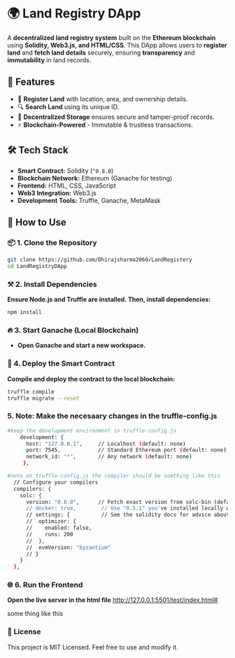 # 🌍 Land Registry DApp

A **decentralized land registry system** built on the **Ethereum blockchain** using **Solidity, Web3.js, and HTML/CSS**. This DApp allows users to **register land** and **fetch land details** securely, ensuring **transparency** and **immutability** in land records.

## 🚀 Features
- 📌 **Register Land** with location, area, and ownership details.
- 🔍 **Search Land** using its unique ID.
- 🔗 **Decentralized Storage** ensures secure and tamper-proof records.
- ⚡ **Blockchain-Powered** - Immutable & trustless transactions.

## 🛠️ Tech Stack
- **Smart Contract:** Solidity (`^0.8.0`)
- **Blockchain Network:** Ethereum (Ganache for testing)
- **Frontend:** HTML, CSS, JavaScript
- **Web3 Integration:** Web3.js
- **Development Tools:** Truffle, Ganache, MetaMask

## 📌 How to Use

### 📦 1. Clone the Repository
```sh
git clone https://github.com/Dhirajsharma2060/LandRegistery
cd LandRegistryDApp
```
### ⚒️ 2. Install Dependencies
**Ensure Node.js and Truffle are installed. Then, install dependencies:**
```sh
npm install
```
### 🔥 3. Start Ganache (Local Blockchain)
- **Open Ganache and start a new workspace.**

### 🔨 4. Deploy the Smart Contract
**Compile and deploy the contract to the local blockchain:**
```sh
truffle compile
truffle migrate --reset
```

### 5. Note: Make the necesaary changes in the truffle-config.js 
```sh
#keep the development environment in truffle-config.js
    development: {
      host: "127.0.0.1",     // Localhost (default: none)
      port: 7545,            // Standard Ethereum port (default: none)
      network_id: "*",       // Any network (default: none)
     },
```     

```sh
#note on truffle-config.js the compiler should be somthing like this 
  // Configure your compilers
  compilers: {
    solc: {
      version: "0.8.0",      // Fetch exact version from solc-bin (default: truffle's version)
      // docker: true,        // Use "0.5.1" you've installed locally with docker (default: false)
      // settings: {          // See the solidity docs for advice about optimization and evmVersion
      //  optimizer: {
      //    enabled: false,
      //    runs: 200
      //  },
      //  evmVersion: "byzantium"
      // }
    }
  },
```
### 🌐 6. Run the Frontend
**Open the live server in the html file**
http://127.0.0.1:5501/test/index.html#

some thing like this 

### 📝 License
This project is MIT Licensed. Feel free to use and modify it.
